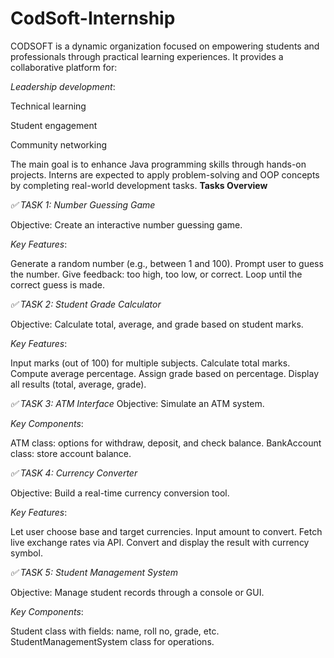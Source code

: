 # CodSoft-Internship

CODSOFT is a dynamic organization focused on empowering students and professionals through practical learning experiences. It provides a collaborative platform for:

*Leadership development*:

Technical learning

Student engagement

Community networking

The main goal is to enhance Java programming skills through hands-on projects. Interns are expected to apply problem-solving and OOP concepts by completing real-world development tasks.
**Tasks Overview**

*✅ TASK 1: Number Guessing Game*

Objective: Create an interactive number guessing game.

*Key Features*:

Generate a random number (e.g., between 1 and 100).
Prompt user to guess the number.
Give feedback: too high, too low, or correct.
Loop until the correct guess is made.

*✅ TASK 2: Student Grade Calculator*

Objective: Calculate total, average, and grade based on student marks.

*Key Features*:

Input marks (out of 100) for multiple subjects.
Calculate total marks.
Compute average percentage.
Assign grade based on percentage.
Display all results (total, average, grade).

*✅ TASK 3: ATM Interface*
Objective: Simulate an ATM system.

*Key Components*:

ATM class: options for withdraw, deposit, and check balance.
BankAccount class: store account balance.

*✅ TASK 4: Currency Converter*

Objective: Build a real-time currency conversion tool.

*Key Features*:

Let user choose base and target currencies.
Input amount to convert.
Fetch live exchange rates via API.
Convert and display the result with currency symbol.

*✅ TASK 5: Student Management System*

Objective: Manage student records through a console or GUI.

*Key Components*:

Student class with fields: name, roll no, grade, etc.
StudentManagementSystem class for operations.

